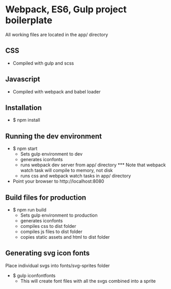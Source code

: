 # Webpack, ES6, Gulp project boilerplate

All working files are located in the app/ directory

## CSS
- Compiled with gulp and scss

## Javascript
- Compiled with webpack and babel loader

## Installation
- $ npm install

## Running the dev environment
- $ npm start
	* Sets gulp environment to dev
	* generates iconfonts
	* runs webpack dev server from app/ directory
		*** Note that webpack watch task will compile to memory, not disk
	* runs css and webpack watch tasks in app/ directory
- Point your browser to http://localhost:8080

## Build files for production
- $ npm run build
	* Sets gulp environment to production
	* generates iconfonts
	* compiles css to dist folder
	* compiles js files to dist folder
	* copies static assets and html to dist folder

## Generating svg icon fonts
Place individual svgs into fonts/svg-sprites folder
- $ gulp iconfontfonts
	* This will create font files with all the svgs combined into a sprite







